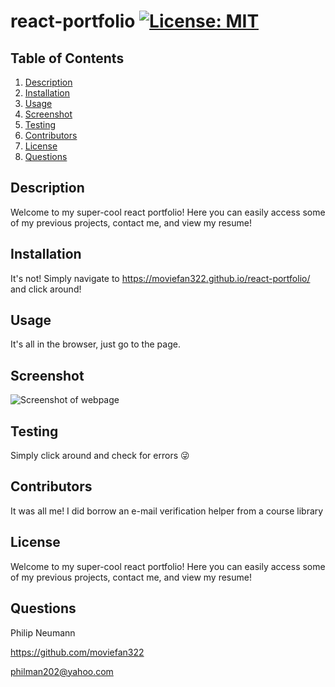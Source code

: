 
# react-portfolio [![License: MIT](https://img.shields.io/badge/License-MIT-yellow.svg)](https://opensource.org/licenses/MIT)

## Table of Contents

1. [Description](#description)
2. [Installation](#installation)
3. [Usage](#usage)
4. [Screenshot](#screenshot)
5. [Testing](#testing)
6. [Contributors](#contributors)
7. [License](#license)
8. [Questions](#questions)

## Description <a id="description"></a>
    
Welcome to my super-cool react portfolio! Here you can easily access some of my previous projects, contact me, and view my resume!
    
## Installation <a id="installation"></a>
    
It's not! Simply navigate to https://moviefan322.github.io/react-portfolio/ and click around!

## Usage <a id="usage"></a>
    
It's all in the browser, just go to the page.    

## Screenshot <a id="screenshot"></a>
![Screenshot of webpage](./images/screenshot.png)

## Testing <a id="testing"></a>

Simply click around and check for errors 😜

## Contributors <a id="contributors"></a>
    
It was all me! I did borrow an e-mail verification helper from a course library

## License <a id="license"></a>
    
Welcome to my super-cool react portfolio! Here you can easily access some of my previous projects, contact me, and view my resume!

## Questions <a id="questions"></a>

Philip Neumann

https://github.com/moviefan322

philman202@yahoo.com
    